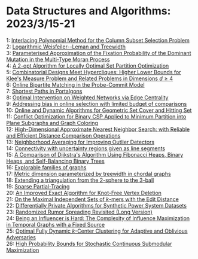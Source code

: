 # Data Structures and Algorithms: 2023/3/15-21  
1: [Interlacing Polynomial Method for the Column Subset Selection Problem](https://doi.org/10.48550/arXiv.2303.07984)  
2: [Logarithmic Weisfeiler--Leman and Treewidth](https://doi.org/10.48550/arXiv.2303.07985)  
3: [Parameterised Approximation of the Fixation Probability of the Dominant  Mutation in the Multi-Type Moran Process](https://doi.org/10.48550/arXiv.2303.08118)  
4: [A 2-opt Algorithm for Locally Optimal Set Partition Optimization](https://doi.org/10.48550/arXiv.2303.08219)  
5: [Combinatorial Designs Meet Hypercliques: Higher Lower Bounds for Klee's  Measure Problem and Related Problems in Dimensions $d\ge 4$](https://doi.org/10.48550/arXiv.2303.08612)  
6: [Online Bipartite Matching in the Probe-Commit Model](https://doi.org/10.48550/arXiv.2303.08908)  
7: [Shortest Paths in Portalgons](https://doi.org/10.48550/arXiv.2303.08937)  
8: [Optimal Intervention on Weighted Networks via Edge Centrality](https://doi.org/10.48550/arXiv.2303.09086)  
9: [Addressing bias in online selection with limited budget of comparisons](https://doi.org/10.48550/arXiv.2303.09205)  
10: [Online and Dynamic Algorithms for Geometric Set Cover and Hitting Set](https://doi.org/10.48550/arXiv.2303.09524)  
11: [Conflict Optimization for Binary CSP Applied to Minimum Partition into  Plane Subgraphs and Graph Coloring](https://doi.org/10.48550/arXiv.2303.09632)  
12: [High-Dimensional Approximate Nearest Neighbor Search: with Reliable and  Efficient Distance Comparison Operations](https://doi.org/10.48550/arXiv.2303.09855)  
13: [Neighborhood Averaging for Improving Outlier Detectors](https://doi.org/10.48550/arXiv.2303.09972)  
14: [Connectivity with uncertainty regions given as line segments](https://doi.org/10.48550/arXiv.2303.10028)  
15: [A Comparison of Dijkstra's Algorithm Using Fibonacci Heaps, Binary  Heaps, and Self-Balancing Binary Trees](https://doi.org/10.48550/arXiv.2303.10034)  
16: [Explorable families of graphs](https://doi.org/10.48550/arXiv.2303.10394)  
17: [Metric dimension parameterized by treewidth in chordal graphs](https://doi.org/10.48550/arXiv.2303.10646)  
18: [Extending a triangulation from the 2-sphere to the 3-ball](https://doi.org/10.48550/arXiv.2303.10773)  
19: [Sparse Partial-Tracing](https://doi.org/10.48550/arXiv.2303.10784)  
20: [An Improved Exact Algorithm for Knot-Free Vertex Deletion](https://doi.org/10.48550/arXiv.2303.10866)  
21: [On the Maximal Independent Sets of $k$-mers with the Edit Distance](https://doi.org/10.48550/arXiv.2303.10926)  
22: [Differentially Private Algorithms for Synthetic Power System Datasets](https://doi.org/10.48550/arXiv.2303.11079)  
23: [Randomized Rumor Spreading Revisited (Long Version)](https://doi.org/10.48550/arXiv.2303.11150)  
24: [Being an Influencer is Hard: The Complexity of Influence Maximization in  Temporal Graphs with a Fixed Source](https://doi.org/10.48550/arXiv.2303.11703)  
25: [Optimal Fully Dynamic $k$-Center Clustering for Adaptive and Oblivious  Adversaries](https://doi.org/10.48550/arXiv.2303.11843)  
26: [High Probability Bounds for Stochastic Continuous Submodular  Maximization](https://doi.org/10.48550/arXiv.2303.11937)  